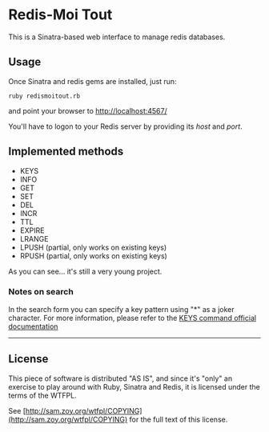 # Redis-Moi Tout

This is a Sinatra-based web interface to manage redis databases.

## Usage

Once Sinatra and redis gems are installed, just run:

    ruby redismoitout.rb

and point your browser to [http://localhost:4567/](http://localhost:4567/)

You'll have to logon to your Redis server by providing its *host* and *port*.

## Implemented methods

* KEYS
* INFO
* GET
* SET
* DEL
* INCR
* TTL
* EXPIRE
* LRANGE
* LPUSH (partial, only works on existing keys)
* RPUSH (partial, only works on existing keys)

As you can see... it's still a very young project.

### Notes on search

In the search form you can specify a key pattern using "*" as a joker character.
For more information, please refer to the [KEYS command official documentation](http://redis.io/commands/keys)

----

## License

This piece of software is distributed "AS IS", and since it's "only" an exercise
to play around with Ruby, Sinatra and Redis, it is licensed under the terms of
the WTFPL.

See [http://sam.zoy.org/wtfpl/COPYING](http://sam.zoy.org/wtfpl/COPYING) for the
full text of this license.
